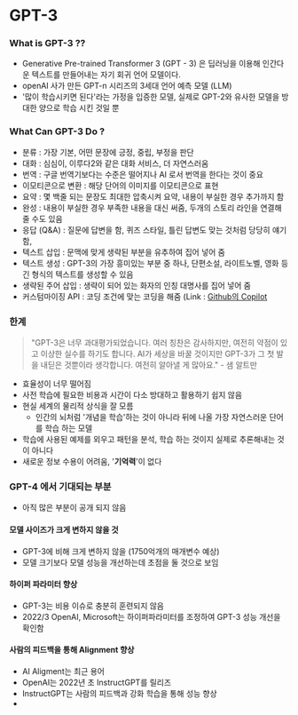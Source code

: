 # GPT-3

### What is GPT-3 ??

- Generative Pre-trained Transformer 3 (GPT - 3) 은 딥러닝을 이용해 인간다운 텍스트를 만들어내는 자기 회귀 언어
모델이다. 
- openAI 사가 만든 GPT-n 시리즈의 3세대 언어 예측 모델 (LLM)
- '많이 학습시키면 된다'라는 가정을 입증한 모델, 실제로 GPT-2와 유사한 모델을 방대한 양으로 학습 시킨 것일 뿐 

### What Can GPT-3 Do ?

- 분류 : 가장 기본, 어떤 문장에 긍정, 중립, 부정을 판단
- 대화 : 심심이, 이루다2와 같은 대화 서비스, 더 자연스러움
- 번역 : 구글 번역기보다는 수준은 떨어지나 AI 로서 번역을 한다는 것이 중요 
- 이모티콘으로 변환 : 해당 단어의 이미지를 이모티콘으로 표현 
- 요약 : 몇 백줄 되는 문장도 최대한 압축시켜 요약, 내용이 부실한 경우 추가까지 함
- 완성 : 내용이 부실한 경우 부족한 내용을 대신 써줌, 두개의 스토리 라인을 연결해 줄 수도 있음
- 응답 (Q&A) : 질문에 답변을 함, 퀴즈 스타일, 틀린 답변도 맞는 것처럼 당당히 얘기함,    
- 텍스트 삽입 : 문맥에 맞게 생략된 부분을 유추하여 집어 넣어 줌
- 텍스트 생성 : GPT-3의 가장 흥미있는 부분 중 하나, 단편소설, 라이트노벨, 영화 등 긴 형식의 텍스트를 생성할 수 있음
- 생략된 주어 삽입 : 생략이 되어 있는 화자의 인칭 대명사를 집어 넣어 줌 
- 커스텀마이징 API : 코딩 조건에 맞는 코딩을 해줌 (Link : [Github의 Copilot](https://github.com/features/copilot)

### 한계

> "GPT-3은 너무 과대평가되었습니다. 여러 칭찬은 감사하지만, 여전히 약점이 있고 이상한 실수를 하기도 합니다. AI가 세상을 바꿀 것이지만 GPT-3가 그 첫 발을 내딛은 것뿐이라 생각합니다. 여전히 알아낼 게 많아요." - 샘 알트만

- 효율성이 너무 떨어짐
- 사전 학습에 필요한 비용과 시간이 다소 방대하고 활용하기 쉽지 않음
- 현실 세계의 물리적 상식을 잘 모름 
  - 인간의 뇌처럼 '개념을 학습'하는 것이 아니라 뒤에 나올 가장 자연스러운 단어를 학습 하는 모델
- 학습에 사용된 예제를 외우고 패턴을 분석, 학습 하는 것이지 실제로 추론해내는 것이 아니다
- 새로운 정보 수용이 어려움, '**기억력**'이 없다

### GPT-4 에서 기대되는 부분 

- 아직 많은 부분이 공개 되지 않음

#### 모델 사이즈가 크게 변하지 않을 것

- GPT-3에 비해 크게 변하지 않을  (1750억개의 매개변수 예상)
- 모델 크기보다 모델 성능을 개선하는데 초점을 둘 것으로 보임

#### 하이퍼 파라미터 향상

- GPT-3는 비용 이슈로 충분히 훈련되지 않음
- 2022/3 OpenAI, Microsoft는 하이퍼파라미터를 조정하여 GPT-3 성능 개선을 확인함

#### 사람의 피드백을 통해 Alignment 향상

- AI Aligment는 최근 용어
- OpenAI는 2022년 초 InstructGPT를 릴리즈
- InstructGPT는 사람의 피드백과 강화 학습을 통해 성능 향상
- 
